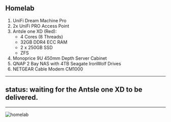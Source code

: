 ## Homelab

1. UniFi Dream Machine Pro
2. 2x UniFi PRO Access Point
3. Antsle one XD (Red):
    - 4 Cores (8 Threads)
    - 32GB DDR4 ECC RAM
    - 2 x 250GB SSD
    - ZFS
4. Monoprice 9U 450mm Depth Server Cabinet
5. QNAP 2 Bay NAS with 4TB Seagate IronWolf Drives
6. NETGEAR Cable Modem CM1000

---
## status: waiting for the Antsle one XD to be delivered.
---

![homelab](img/homelab.jpeg)
